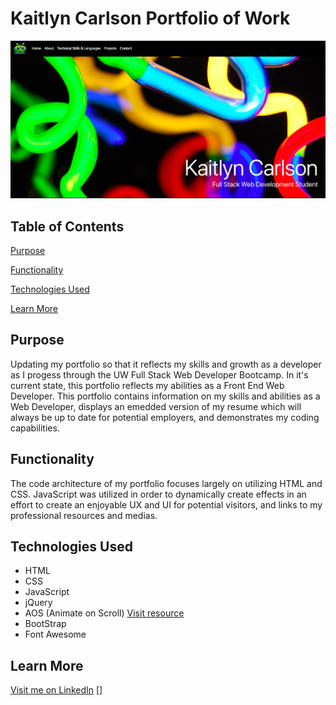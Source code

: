 # Kaitlyn Carlson Portfolio of Work

![Portfolio Landing Page](ProjectIMGs/Portfolio-Landing.png "Project Landing Page")

## Table of Contents

[Purpose](#Purpose)

[Functionality](#Functionality)

[Technologies Used](#Technologies-Used)

[Learn More](#Learn-More)

## Purpose

Updating my portfolio so that it reflects my skills and growth as a developer as I progess through the UW Full Stack Web Developer Bootcamp. In it's current state, this portfolio reflects my abilities as a Front End Web Developer. This portfolio contains information on my skills and abilities as a Web Developer, displays an emedded version of my resume which will always be up to date for potential employers, and demonstrates my coding capabilities.

## Functionality

The code architecture of my portfolio focuses largely on utilizing HTML and CSS. JavaScript was utilized in order to dynamically create effects in an effort to create an enjoyable UX and UI for potential visitors, and links to my professional resources and medias.

## Technologies Used

- HTML
- CSS
- JavaScript
- jQuery
- AOS (Animate on Scroll) [Visit resource](https://michalsnik.github.io/aos/)
- BootStrap
- Font Awesome

## Learn More

[Visit me on LinkedIn](https://www.linkedin.com/in/kaitlynannecarlson/)
[]
